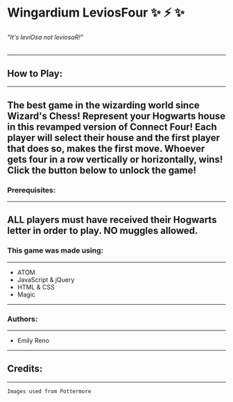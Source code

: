# Wingardium LeviosFour :sparkles: :zap: :sparkles:
###### "It's leviOsa not leviosaR!"
-------------------------------------------
## How to Play:
-------------------------------------------
**The best game in the wizarding world since Wizard's Chess!** Represent your Hogwarts house in this revamped version of Connect Four! Each player will select their house and the first player that does so, makes the first move. Whoever gets four in a row vertically or horizontally, wins! Click the button below to unlock the game!
-------------------------------------------
### Prerequisites:
-------------------------------------------
**ALL** players must have received their Hogwarts letter in order to play.
**NO** muggles allowed.
-------------------------------------------
### This game was made using:
-------------------------------------------
- ATOM
- JavaScript & jQuery
- HTML & CSS
- Magic
-------------------------------------------
### Authors:
-------------------------------------------
- Emily Reno
-------------------------------------------
## Credits:
-------------------------------------------
```
Images used from Pottermore
```
